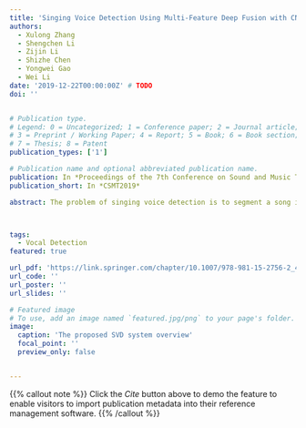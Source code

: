 ```yaml
---
title: 'Singing Voice Detection Using Multi-Feature Deep Fusion with CNN'
authors:
  - Xulong Zhang
  - Shengchen Li
  - Zijin Li
  - Shizhe Chen
  - Yongwei Gao
  - Wei Li 
date: '2019-12-22T00:00:00Z' # TODO
doi: ''


# Publication type.
# Legend: 0 = Uncategorized; 1 = Conference paper; 2 = Journal article;
# 3 = Preprint / Working Paper; 4 = Report; 5 = Book; 6 = Book section;
# 7 = Thesis; 8 = Patent
publication_types: ['1']

# Publication name and optional abbreviated publication name.
publication: In *Proceedings of the 7th Conference on Sound and Music Technology*
publication_short: In *CSMT2019*

abstract: The problem of singing voice detection is to segment a song into vocal and non-vocal parts. Commonly used methods usually train a model on a set of frame-based features and then predict the unknown frames by the model. However, the multi-dimensional features are usually concatenated together for each frame, with little consideration of spatial information. Hence, a deep fusion method of the Multi-feature dimensions with Convolution Neural Networks (CNN) is proposed. A one dimension convolution is made on feature dimensions for each frames, then the high-level features obtained can be used for a direct binary classification. The performance of the proposed method is on par with the state-of-art methods on public dataset.



tags:
  - Vocal Detection
featured: true

url_pdf: 'https://link.springer.com/chapter/10.1007/978-981-15-2756-2_4'
url_code: ''
url_poster: ''
url_slides: ''

# Featured image
# To use, add an image named `featured.jpg/png` to your page's folder.
image:
  caption: 'The proposed SVD system overview'
  focal_point: ''
  preview_only: false


---
```


{{% callout note %}}
Click the _Cite_ button above to demo the feature to enable visitors to import publication metadata into their reference management software.
{{% /callout %}}

